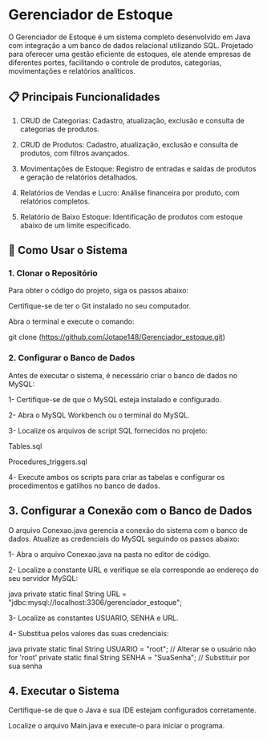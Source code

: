 # Gerenciador de Estoque

O Gerenciador de Estoque é um sistema completo desenvolvido em Java com integração a um banco de dados relacional utilizando SQL. Projetado para oferecer uma gestão eficiente de estoques, ele atende empresas de diferentes portes, facilitando o controle de produtos, categorias, movimentações e relatórios analíticos.

## 📋 Principais Funcionalidades

1. CRUD de Categorias: Cadastro, atualização, exclusão e consulta de categorias de produtos.

2. CRUD de Produtos: Cadastro, atualização, exclusão e consulta de produtos, com filtros avançados.

3. Movimentações de Estoque: Registro de entradas e saídas de produtos e geração de relatórios detalhados.

4. Relatórios de Vendas e Lucro: Análise financeira por produto, com relatórios completos.

5. Relatório de Baixo Estoque: Identificação de produtos com estoque abaixo de um limite especificado.

## 🚀 Como Usar o Sistema
### 1. Clonar o Repositório
Para obter o código do projeto, siga os passos abaixo:

Certifique-se de ter o Git instalado no seu computador.

Abra o terminal e execute o comando:

git clone (https://github.com/Jotape148/Gerenciador_estoque.git)

### 2. Configurar o Banco de Dados
Antes de executar o sistema, é necessário criar o banco de dados no MySQL:


1- Certifique-se de que o MySQL esteja instalado e configurado.

2- Abra o MySQL Workbench ou o terminal do MySQL.

3- Localize os arquivos de script SQL fornecidos no projeto:

Tables.sql

Procedures_triggers.sql

4- Execute ambos os scripts para criar as tabelas e configurar os procedimentos e gatilhos no banco de dados.

## 3. Configurar a Conexão com o Banco de Dados

O arquivo Conexao.java gerencia a conexão do sistema com o banco de dados. Atualize as credenciais do MySQL seguindo os passos abaixo:


1- Abra o arquivo Conexao.java na pasta no editor de código.

2- Localize a constante URL e verifique se ela corresponde ao endereço do seu servidor MySQL:

java
private static final String URL = "jdbc:mysql://localhost:3306/gerenciador_estoque";


3- Localize as constantes USUARIO, SENHA e URL.

4- Substitua pelos valores das suas credenciais:

java
private static final String USUARIO = "root"; // Alterar se o usuário não for 'root'
private static final String SENHA = "SuaSenha"; // Substituir por sua senha


## 4. Executar o Sistema
Certifique-se de que o Java e sua IDE estejam configurados corretamente.

Localize o arquivo Main.java e execute-o para iniciar o programa.
